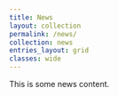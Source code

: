 ```yaml
---
title: News
layout: collection
permalink: /news/
collection: news
entries_layout: grid
classes: wide
---
```

This is some news content.
